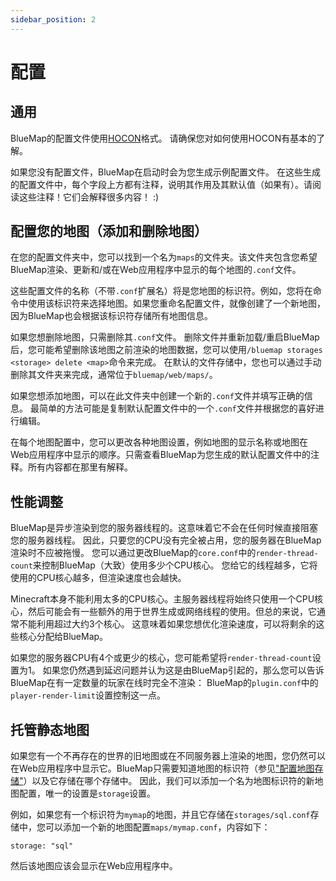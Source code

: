 ```yaml
---
sidebar_position: 2
---
```


# 配置

## 通用
BlueMap的配置文件使用[HOCON](https://github.com/lightbend/config/blob/master/HOCON.md)格式。
请确保您对如何使用HOCON有基本的了解。

如果您没有配置文件，BlueMap在启动时会为您生成示例配置文件。
在这些生成的配置文件中，每个字段上方都有注释，说明其作用及其默认值（如果有）。请阅读这些注释！它们会解释很多内容！ :)

## 配置您的地图（添加和删除地图）
在您的配置文件夹中，您可以找到一个名为`maps`的文件夹。该文件夹包含您希望BlueMap渲染、更新和/或在Web应用程序中显示的每个地图的`.conf`文件。

这些配置文件的名称（不带`.conf`扩展名）将是您地图的标识符。例如，您将在命令中使用该标识符来选择地图。如果您重命名配置文件，就像创建了一个新地图，因为BlueMap也会根据该标识符存储所有地图信息。

如果您想删除地图，只需删除其`.conf`文件。
删除文件并重新加载/重启BlueMap后，您可能希望删除该地图之前渲染的地图数据，您可以使用`/bluemap storages <storage> delete <map>`命令来完成。
在默认的文件存储中，您也可以通过手动删除其文件夹来完成，通常位于`bluemap/web/maps/`。

如果您想添加地图，可以在此文件夹中创建一个新的`.conf`文件并填写正确的信息。
最简单的方法可能是复制默认配置文件中的一个`.conf`文件并根据您的喜好进行编辑。

在每个地图配置中，您可以更改各种地图设置，例如地图的显示名称或地图在Web应用程序中显示的顺序。只需查看BlueMap为您生成的默认配置文件中的注释。所有内容都在那里有解释。

## 性能调整
BlueMap是异步渲染到您的服务器线程的。这意味着它不会在任何时候直接阻塞您的服务器线程。
因此，只要您的CPU没有完全被占用，您的服务器在BlueMap渲染时不应被拖慢。
您可以通过更改BlueMap的`core.conf`中的`render-thread-count`来控制BlueMap（大致）使用多少个CPU核心。
您给它的线程越多，它将使用的CPU核心越多，但渲染速度也会越快。

Minecraft本身不能利用太多的CPU核心。主服务器线程将始终只使用一个CPU核心，然后可能会有一些额外的用于世界生成或网络线程的使用。但总的来说，它通常不能利用超过大约3个核心。
这意味着如果您想优化渲染速度，可以将剩余的这些核心分配给BlueMap。

如果您的服务器CPU有4个或更少的核心，您可能希望将`render-thread-count`设置为1。
如果您仍然遇到延迟问题并认为这是由BlueMap引起的，那么您可以告诉BlueMap在有一定数量的玩家在线时完全不渲染：
BlueMap的`plugin.conf`中的`player-render-limit`设置控制这一点。

## 托管静态地图
如果您有一个不再存在的世界的旧地图或在不同服务器上渲染的地图，您仍然可以在Web应用程序中显示它。BlueMap只需要知道地图的标识符（参见["配置地图存储"](#configuring-the-map-storages-store-maps-in-a-database-or-a-different-directory)）以及它存储在哪个存储中。
因此，我们可以添加一个名为地图标识符的新地图配置，唯一的设置是`storage`设置。

例如，如果您有一个标识符为`mymap`的地图，并且它存储在`storages/sql.conf`存储中，您可以添加一个新的地图配置`maps/mymap.conf`，内容如下：
```hocon
storage: "sql"
```
然后该地图应该会显示在Web应用程序中。